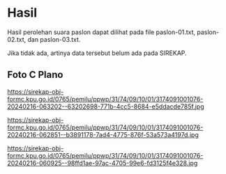 # Hasil

Hasil perolehan suara paslon dapat dilihat pada file paslon-01.txt, paslon-02.txt, dan paslon-03.txt.

Jika tidak ada, artinya data tersebut belum ada pada SIREKAP.

## Foto C Plano

https://sirekap-obj-formc.kpu.go.id/0765/pemilu/ppwp/31/74/09/10/01/3174091001076-20240216-063202--63202698-771b-4cc5-8684-e5ddacde785f.jpg

https://sirekap-obj-formc.kpu.go.id/0765/pemilu/ppwp/31/74/09/10/01/3174091001076-20240216-062851--b3891178-7ad4-4775-876f-53a573a4197d.jpg

https://sirekap-obj-formc.kpu.go.id/0765/pemilu/ppwp/31/74/09/10/01/3174091001076-20240216-060925--98ffd1ae-97ac-4705-99e6-fd3125f4e328.jpg
